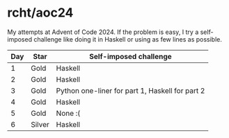 # rcht/aoc24

My attempts at Advent of Code 2024. If the problem is easy, I try a self-imposed challenge like doing it in Haskell or using as few lines as possible. 

| Day | Star | Self-imposed challenge |
| - | - | - |
| 1 | Gold | Haskell | 
| 2 | Gold | Haskell |
| 3 | Gold | Python one-liner for part 1, Haskell for part 2 |
| 4 | Gold | Haskell |
| 5 | Gold | None :( |
| 6 | Silver | Haskell |
